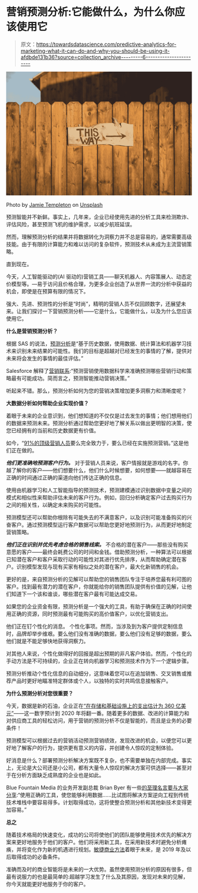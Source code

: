 # 营销预测分析:它能做什么，为什么你应该使用它

> 原文：<https://towardsdatascience.com/predictive-analytics-for-marketing-what-it-can-do-and-why-you-should-be-using-it-afdbde131b36?source=collection_archive---------6----------------------->

![](img/5755fe014895631c2f09028e10f52896.png)

Photo by [Jamie Templeton](https://unsplash.com/photos/6gQjPGx1uQw?utm_source=unsplash&utm_medium=referral&utm_content=creditCopyText) on [Unsplash](https://unsplash.com/search/photos/if-this-then-that?utm_source=unsplash&utm_medium=referral&utm_content=creditCopyText)

预测智能并不新鲜。事实上，几年来，企业已经使用先进的分析工具来检测欺诈、评估风险，甚至预测飞机的维护需求，以减少航班延误。

然而，理解预测分析的结果并将数据转化为洞察力并不总是容易的，通常需要高级技能。由于有限的计算能力和难以访问的复杂软件，预测技术从未成为主流营销策略。

直到现在。

今天，人工智能驱动的(AI 驱动的)营销工具——聊天机器人、内容策展人、动态定价模型等。—易于访问且价格合理，为更多企业创造了从世界一流的分析中获益的机会，即使是在预算有限的情况下。

强大、先进、预测性的分析是“时尚”，精明的营销人员不仅回顾数字，还展望未来。让我们探讨一下营销预测分析——它是什么，它能做什么，以及为什么您应该使用它。

**什么是营销预测分析？**

根据 SAS 的说法，[预测分析](https://www.sas.com/en_us/insights/analytics/predictive-analytics.html)是“基于历史数据，使用数据、统计算法和机器学习技术来识别未来结果的可能性。我们的目标是超越对已经发生的事情的了解，提供对未来将会发生的事情的最佳评估。”

Salesforce 解释了[营销联系](https://www.salesforce.com/products/marketing-cloud/best-practices/predictive-marketing/):“预测营销使用数据科学来准确预测哪些营销行动和策略最有可能成功。简而言之，预测智能推动营销决策。”

听起来不错。那么，预测分析如何为您的营销决策增加更多洞察力和清晰度呢？

**大数据分析如何帮助企业实现价值？**

着眼于未来的企业意识到，他们想知道的不仅仅是过去发生的事情；他们想用他们的数据来预测未来。预测分析通过帮助您更好地了解关系以做出更明智的决策，使您已经拥有的当前和历史数据更有价值。

如今，“[91%的顶级营销人员](https://www.salesforce.com/products/marketing-cloud/best-practices/predictive-marketing/)要么完全致力于，要么已经在实施预测营销。”这是他们正在做的。

***他们更准确地预测客户行为。*** 对于营销人员来说，客户情报就是游戏的名字。你越了解你的客户——他们想要什么，他们什么时候想要，如何想要——就越容易在正确的时间通过正确的渠道向他们传达正确的信息。

使用由机器学习和人工智能指导的预测技术，预测建模通过识别数据中变量之间的模式和相似性来帮助评估未来的客户行为。例如，回归分析确定客户过去购买行为之间的相关性，以确定未来购买的可能性。

预测模型还可以帮助你根除有可能失去的不满意客户，以及识别可能准备购买的兴奋客户。通过预测模型运行客户数据可以帮助您更好地预测行为，从而更好地制定营销策略。

***他们正在识别并优先考虑合格的销售线索。*** 不合格的潜在客户——那些没有购买意愿的客户——最终会耗费公司的时间和金钱。借助预测分析，一种算法可以根据已知潜在客户和客户采取行动的可能性对其进行优先排序，从而帮助确定潜在客户。识别模型发现与现有买家有相似之处的潜在客户，最大化新销售的机会。

更好的是，来自预测分析的见解可以帮助您的销售团队专注于培养您最有利可图的客户。找到最有潜力的潜在客户，你就能给你的销售团队提供有价值的见解，让他们知道下一个该和谁谈，哪些潜在客户最有可能达成交易。

如果您的企业资金有限，预测分析是一个强大的工具，有助于确保在正确的时间使用正确的资源，同时预测最有可能购买的高价值客户，以优化营销支出。

他们正在钉个性化的消息。 个性化事项。然而，当涉及到为客户提供定制信息时，品牌却举步维艰。要么他们没有准确的数据，要么他们没有足够的数据，要么他们就是不能足够快地获得洞察力。

对其他人来说，个性化做得好的回报是超出预期的非凡客户体验。然而，个性化的手动方法是不可持续的，企业正在转向机器学习和预测技术作为下一个逻辑步骤。

预测分析推动个性化信息的自动细分，这意味着您可以在追加销售、交叉销售或推荐产品时更好地瞄准特定群体或个人，以独特的实时共鸣信息接触客户。

**为什么预测分析对您很重要？**

今天，数据是新的石油，企业正在[“在存储和基础设施上的支出估计为 360 亿美元”](https://hbr.org/2016/05/where-predictive-analytics-is-having-the-biggest-impact)——这一数字预计到 2020 年将翻一番。随着更多的数据、改进的计算能力和对供应商工具的轻松访问，用于营销的预测分析不仅是智能的，而且是业务的必要条件！

预测模型可以根据过去的营销活动预测营销绩效，发现改进的机会，以便您可以更好地了解客户的行为，提供更有意义的内容，并创建令人惊叹的定制体验。

好消息是什么？部署预测分析解决方案既不复杂，也不需要单独在内部完成。事实上，无论是大公司还是小公司，都有大量令人惊叹的解决方案可供选择——甚至对于在分析方面缺乏成熟度的企业也是如此。

Blue Fountain Media 的业务开发副总裁 Brian Byer 有一些[的至理名言要与大家分享](https://www.martechadvisor.com/articles/bi-ci-amp-data-visualization/3-reasons-why-b2b-marketers-should-use-predictive-analytics-in-2018/):“使用正确的工具，使您能够利用数据……比试图将解决方案逆向工程到传统技术堆栈中要容易得多。计划取得成功，这将使整合预测分析和其他新技术变得更加容易。”

**总之**

随着技术格局的快速变化，成功的公司将使他们的团队能够使用技术优先的解决方案来更好地服务于他们的客户。他们将采用新工具，在采用新技术时避免分析瘫痪，并将变化作为新的机遇进行规划。[敏捷商业方法](https://goo.gl/pWRLsH)着眼于未来，是 2019 年及以后取得成功的必备条件。

准确而及时的商业智能将是未来的一大优势。虽然使用预测分析的原因有很多，但最有说服力的也是最简单的:超越学习发生了什么及其原因，发现对未来的见解，你今天就能更好地服务于你的客户。